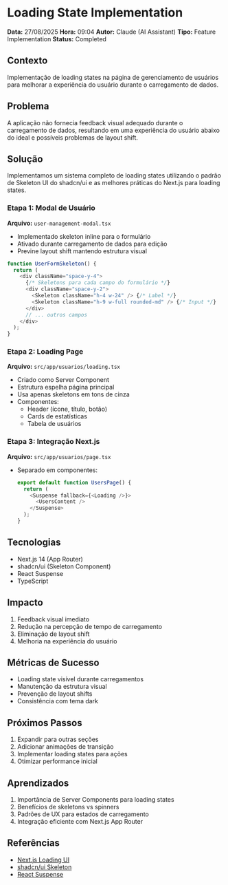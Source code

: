 # Loading State Implementation
**Data:** 27/08/2025
**Hora:** 09:04
**Autor:** Claude (AI Assistant)
**Tipo:** Feature Implementation
**Status:** Completed

## Contexto
Implementação de loading states na página de gerenciamento de usuários para melhorar a experiência do usuário durante o carregamento de dados.

## Problema
A aplicação não fornecia feedback visual adequado durante o carregamento de dados, resultando em uma experiência do usuário abaixo do ideal e possíveis problemas de layout shift.

## Solução
Implementamos um sistema completo de loading states utilizando o padrão de Skeleton UI do shadcn/ui e as melhores práticas do Next.js para loading states.

### Etapa 1: Modal de Usuário
**Arquivo:** `user-management-modal.tsx`
- Implementado skeleton inline para o formulário
- Ativado durante carregamento de dados para edição
- Previne layout shift mantendo estrutura visual

```typescript
function UserFormSkeleton() {
  return (
    <div className="space-y-4">
      {/* Skeletons para cada campo do formulário */}
      <div className="space-y-2">
        <Skeleton className="h-4 w-24" /> {/* Label */}
        <Skeleton className="h-9 w-full rounded-md" /> {/* Input */}
      </div>
      // ... outros campos
    </div>
  );
}
```

### Etapa 2: Loading Page
**Arquivo:** `src/app/usuarios/loading.tsx`
- Criado como Server Component
- Estrutura espelha página principal
- Usa apenas skeletons em tons de cinza
- Componentes:
  - Header (ícone, título, botão)
  - Cards de estatísticas
  - Tabela de usuários

### Etapa 3: Integração Next.js
**Arquivo:** `src/app/usuarios/page.tsx`
- Separado em componentes:
  ```typescript
  export default function UsersPage() {
    return (
      <Suspense fallback={<Loading />}>
        <UsersContent />
      </Suspense>
    );
  }
  ```

## Tecnologias
- Next.js 14 (App Router)
- shadcn/ui (Skeleton Component)
- React Suspense
- TypeScript

## Impacto
1. Feedback visual imediato
2. Redução na percepção de tempo de carregamento
3. Eliminação de layout shift
4. Melhoria na experiência do usuário

## Métricas de Sucesso
- Loading state visível durante carregamentos
- Manutenção da estrutura visual
- Prevenção de layout shifts
- Consistência com tema dark

## Próximos Passos
1. Expandir para outras seções
2. Adicionar animações de transição
3. Implementar loading states para ações
4. Otimizar performance inicial

## Aprendizados
1. Importância de Server Components para loading states
2. Benefícios de skeletons vs spinners
3. Padrões de UX para estados de carregamento
4. Integração eficiente com Next.js App Router

## Referências
- [Next.js Loading UI](https://nextjs.org/docs/app/building-your-application/routing/loading-ui)
- [shadcn/ui Skeleton](https://ui.shadcn.com/docs/components/skeleton)
- [React Suspense](https://react.dev/reference/react/Suspense) 
